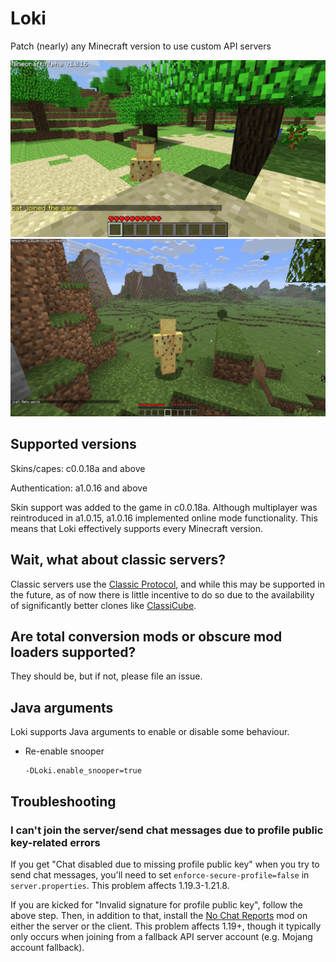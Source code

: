 # Loki

Patch (nearly) any Minecraft version to use custom API servers

![Minecraft Alpha 1.0.16 with Loki](img/a1.0.16.png)
![Minecraft 1.21.10 with Loki](img/1.21.10.png)

## Supported versions

Skins/capes: c0.0.18a and above

Authentication: a1.0.16 and above

Skin support was added to the game in c0.0.18a. Although multiplayer was reintroduced in a1.0.15, a1.0.16 implemented
online mode functionality. This means that Loki effectively supports every Minecraft version.

## Wait, what about classic servers?

Classic servers use the [Classic Protocol](https://minecraft.wiki/w/Minecraft_Wiki:Projects/wiki.vg_merge/Classic_Protocol), and while this may be supported in the future, as of now there is
little incentive to do so due to the availability of significantly better clones like [ClassiCube](https://www.classicube.net/).

## Are total conversion mods or obscure mod loaders supported?

They should be, but if not, please file an issue.

## Java arguments

Loki supports Java arguments to enable or disable some behaviour.

- Re-enable snooper
  ```
  -DLoki.enable_snooper=true
  ```

## Troubleshooting

### I can't join the server/send chat messages due to profile public key-related errors

If you get "Chat disabled due to missing profile public key" when you try to send chat messages, you'll need to set
`enforce-secure-profile=false` in `server.properties`. This problem affects 1.19.3-1.21.8.

If you are kicked for "Invalid signature for profile public key", follow the above step. Then, in addition to that,
install the [No Chat Reports](https://modrinth.com/mod/no-chat-reports) mod on either the server or the client. This problem affects 1.19+, though it
typically only occurs when joining from a fallback API server account (e.g. Mojang account fallback).
